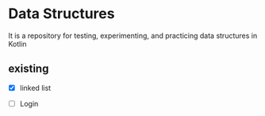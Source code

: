 
# Data Structures

It is a repository for testing, experimenting, and practicing data structures in Kotlin

## existing

- [x] linked list
- [ ] Login


